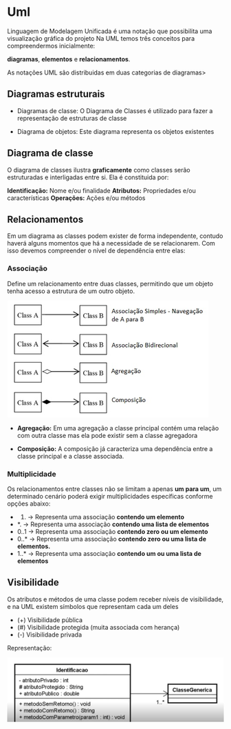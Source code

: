 # Uml
Linguagem de Modelagem Unificada é uma notação que possibilita uma visualização gráfica do projeto
Na UML temos três conceitos para compreendermos inicialmente: 

**diagramas**, **elementos** e **relacionamentos**.

As notações UML são distribuidas em duas categorias de diagramas> 

## Diagramas estruturais 
+ Diagramas de classe: O Diagrama de Classes é utilizado para fazer a representação de estruturas de classe

+ Diagrama de objetos: Este diagrama representa os objetos existentes 

## Diagrama de classe 

O diagrama de classes ilustra **graficamente** como classes serão estruturadas e interligadas entre si. 
Ela é constituida por: 

**Identificação:** Nome e/ou finalidade
**Atributos:** Propriedades e/ou características
**Operações:** Ações e/ou métodos

## Relacionamentos 
Em um diagrama as classes podem exister de forma independente, contudo haverá alguns momentos que há a necessidade de se relacionarem. Com isso devemos compreender o nível de dependência entre elas: 

### Associação 
Define um relacionamento entre duas classes, permitindo que um objeto tenha acesso a estrutura de um outro objeto.

![](c_tipassoc12.jpg)

+ **Agregação:** Em uma agregação a classe principal contém uma relação com outra classe mas ela pode existir sem a classe agregadora

    
+ **Composição:** A composição já caracteriza uma dependência entre a classe principal e a classe associada.

### Multiplicidade

Os relacionamentos entre classes não se limitam a apenas **um para um**, um determinado cenário poderá  exigir multiplicidades específicas conforme opções abaixo: 

+ 1. -> Representa uma associação **contendo um elemento**
+ *. -> Representa uma associação **contendo uma lista de elementos**
+ 0..1 -> Representa uma associação **contendo zero ou um elemento** 
+ 0..* -> Representa uma associação **contendo zero ou uma lista de elementos.**
+ 1..* -> Representa uma associação **contendo um ou uma lista de elementos**

## Visibilidade 
Os atributos e métodos de uma classe podem receber níveis de visibilidade, e na UML existem símbolos que representam cada um deles 

+ (+) Visibilidade pública 
+ (#) Visibilidade protegida (muita associada com herança)  
+ (-) Visibilidade privada

Representação: 

![](Captura%20de%20tela%202025-06-04%20220245.png )